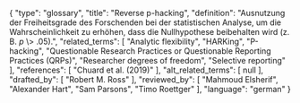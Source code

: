 {
    "type": "glossary",
    "title": "Reverse p-hacking",
    "definition": "Ausnutzung der Freiheitsgrade des Forschenden bei der statistischen Analyse, um die Wahrscheinlichkeit zu erhöhen, dass die Nullhypothese beibehalten wird (z. B. *p* \\> .05).",
    "related_terms": [
        "Analytic flexibility",
        "HARKing",
        "P-hacking",
        "Questionable Research Practices or Questionable Reporting Practices (QRPs)",
        "Researcher degrees of freedom",
        "Selective reporting"
    ],
    "references": [
        "Chuard et al. (2019)"
    ],
    "alt_related_terms": [
        null
    ],
    "drafted_by": [
        "Robert M. Ross"
    ],
    "reviewed_by": [
        "Mahmoud Elsherif",
        "Alexander Hart",
        "Sam Parsons",
        "Timo Roettger"
    ],
    "language": "german"
}